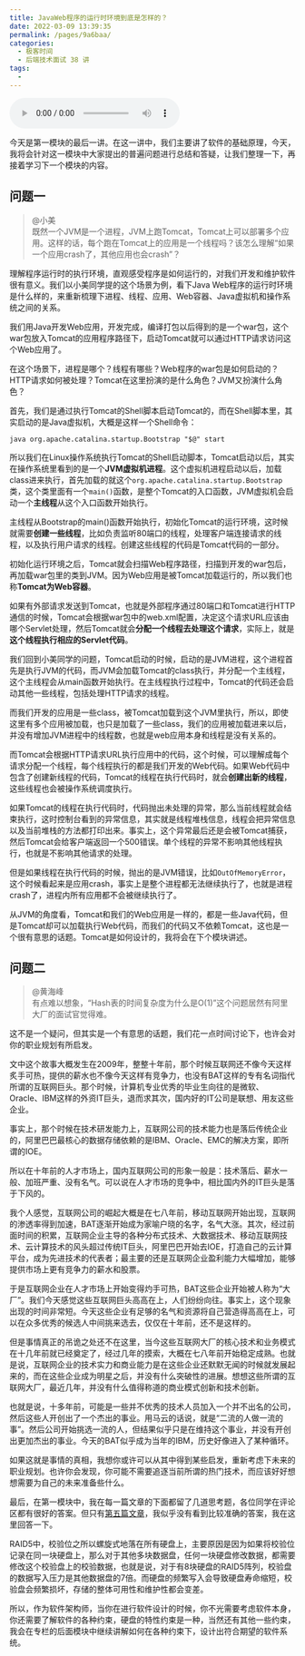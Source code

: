 ```yaml
---
title: JavaWeb程序的运行时环境到底是怎样的？
date: 2022-03-09 13:39:35
permalink: /pages/9a6baa/
categories:
  - 极客时间
  - 后端技术面试 38 讲
tags:
  - 
---
```

<audio title="答疑.JavaWeb程序的运行时环境到底是怎样的？" src="https://static001.geekbang.org/resource/audio/2b/12/2bd27ec7ec5b4a0f88201199c0f4ee12.mp3" controls="controls"></audio> 
<p>今天是第一模块的最后一讲。在这一讲中，我们主要讲了软件的基础原理，今天，我将会针对这一模块中大家提出的普遍问题进行总结和答疑，让我们整理一下，再接着学习下一个模块的内容。</p><h2>问题一</h2><blockquote>
<p><span class="orange">@小美</span><br>
既然一个JVM是一个进程，JVM上跑Tomcat，Tomcat上可以部署多个应用。这样的话，每个跑在Tomcat上的应用是一个线程吗？该怎么理解“如果一个应用crash了，其他应用也会crash”？</p>
</blockquote><p>理解程序运行时的执行环境，直观感受程序是如何运行的，对我们开发和维护软件很有意义。我们以小美同学提的这个场景为例，看下Java Web程序的运行时环境是什么样的，来重新梳理下进程、线程、应用、Web容器、Java虚拟机和操作系统之间的关系。</p><p>我们用Java开发Web应用，开发完成，编译打包以后得到的是一个war包，这个war包放入Tomcat的应用程序路径下，启动Tomcat就可以通过HTTP请求访问这个Web应用了。</p><p>在这个场景下，进程是哪个？线程有哪些？Web程序的war包是如何启动的？HTTP请求如何被处理？Tomcat在这里扮演的是什么角色？JVM又扮演什么角色？</p><p>首先，我们是通过执行Tomcat的Shell脚本启动Tomcat的，而在Shell脚本里，其实启动的是Java虚拟机，大概是这样一个Shell命令：</p><!-- [[[read_end]]] --><pre><code>java org.apache.catalina.startup.Bootstrap &quot;$@&quot; start 
</code></pre><p>所以我们在Linux操作系统执行Tomcat的Shell启动脚本，Tomcat启动以后，其实在操作系统里看到的是一个<strong>JVM虚拟机进程</strong>。这个虚拟机进程启动以后，加载class进来执行，首先加载的就这个<code>org.apache.catalina.startup.Bootstrap</code>类，这个类里面有一个<code>main()</code>函数，是整个Tomcat的入口函数，JVM虚拟机会启动一个<strong>主线程</strong>从这个入口函数开始执行。</p><p>主线程从Bootstrap的main()函数开始执行，初始化Tomcat的运行环境，这时候就需要<strong>创建一些线程</strong>，比如负责监听80端口的线程，处理客户端连接请求的线程，以及执行用户请求的线程。创建这些线程的代码是Tomcat代码的一部分。</p><p>初始化运行环境之后，Tomcat就会扫描Web程序路径，扫描到开发的war包后，再加载war包里的类到JVM。因为Web应用是被Tomcat加载运行的，所以我们也称<strong>Tomcat为Web容器</strong>。</p><p>如果有外部请求发送到Tomcat，也就是外部程序通过80端口和Tomcat进行HTTP通信的时候，Tomcat会根据war包中的web.xml配置，决定这个请求URL应该由哪个Servlet处理，然后Tomcat就会<strong>分配一个线程去处理这个请求</strong>，实际上，就是<strong>这个线程执行相应的Servlet代码</strong>。</p><p>我们回到小美同学的问题，Tomcat启动的时候，启动的是JVM进程，这个进程首先是执行JVM的代码，而JVM会加载Tomcat的class执行，并分配一个主线程，这个主线程会从main函数开始执行。在主线程执行过程中，Tomcat的代码还会启动其他一些线程，包括处理HTTP请求的线程。</p><p>而我们开发的应用是一些class，被Tomcat加载到这个JVM里执行，所以，即使这里有多个应用被加载，也只是加载了一些class，我们的应用被加载进来以后，并没有增加JVM进程中的线程数，也就是web应用本身和线程是没有关系的。</p><p>而Tomcat会根据HTTP请求URL执行应用中的代码，这个时候，可以理解成每个请求分配一个线程，每个线程执行的都是我们开发的Web代码。如果Web代码中包含了创建新线程的代码，Tomcat的线程在执行代码时，就会<strong>创建出新的线程</strong>，这些线程也会被操作系统调度执行。</p><p>如果Tomcat的线程在执行代码时，代码抛出未处理的异常，那么当前线程就会结束执行，这时控制台看到的异常信息，其实就是线程堆栈信息，线程会把异常信息以及当前堆栈的方法都打印出来。事实上，这个异常最后还是会被Tomcat捕获，然后Tomcat会给客户端返回一个500错误。单个线程的异常不影响其他线程执行，也就是不影响其他请求的处理。</p><p>但是如果线程在执行代码的时候，抛出的是JVM错误，比如<code>OutOfMemoryError</code>，这个时候看起来是应用crash，事实上是整个进程都无法继续执行了，也就是进程crash了，进程内所有应用都不会被继续执行了。</p><p>从JVM的角度看，Tomcat和我们的Web应用是一样的，都是一些Java代码，但是Tomcat却可以加载执行Web代码，而我们的代码又不依赖Tomcat，这也是一个很有意思的话题。Tomcat是如何设计的，我将会在下个模块讲述。</p><h2>问题二</h2><blockquote>
<p>@黄海峰<br>
有点难以想象，“Hash表的时间复杂度为什么是O(1)”这个问题居然有阿里大厂的面试官觉得难。</p>
</blockquote><p>这不是一个疑问，但其实是一个有意思的话题，我们花一点时间讨论下，也许会对你的职业规划有所启发。</p><p>文中这个故事大概发生在2009年，整整十年前，那个时候互联网还不像今天这样炙手可热，提供的薪水也不像今天这样有竞争力，也没有BAT这样的专有名词指代所谓的互联网巨头。那个时候，计算机专业优秀的毕业生向往的是微软、Oracle、IBM这样的外资IT巨头，退而求其次，国内好的IT公司是联想、用友这些企业。</p><p>事实上，那个时候在技术研发能力上，互联网公司的技术能力也是落后传统企业的，阿里巴巴最核心的数据存储依赖的是IBM、Oracle、EMC的解决方案，即所谓的IOE。</p><p>所以在十年前的人才市场上，国内互联网公司的形象一般是：技术落后、薪水一般、加班严重、没有名气。可以说在人才市场的竞争中，相比国内外的IT巨头是落于下风的。</p><p>我个人感觉，互联网公司的崛起大概是在七八年前，移动互联网开始出现，互联网的渗透率得到加速，BAT逐渐开始成为家喻户晓的名字，名气大涨。其次，经过前面时间的积累，互联网企业主导的各种分布式技术、大数据技术、移动互联网技术、云计算技术的风头超过传统IT巨头，阿里巴巴开始去IOE，打造自己的云计算平台，成为先进技术的代表者；最主要的还是互联网企业盈利能力大幅增加，能够提供市场上更有竞争力的薪水和股票。</p><p>于是互联网企业在人才市场上开始变得灼手可热，BAT这些企业开始被人称为“大厂”。我们今天感觉这些互联网巨头高高在上，人们纷纷向往。事实上，这个现象出现的时间非常短。今天这些企业有足够的名气和资源将自己营造得高高在上，可以在众多优秀的候选人中间挑来选去，仅仅在十年前，还不是这样的。</p><p>但是事情真正的吊诡之处还不在这里，当今这些互联网大厂的核心技术和业务模式在十几年前就已经奠定了，经过几年的摸索，大概在七八年前开始稳定成熟。也就是说，互联网企业的技术实力和商业能力是在这些企业还默默无闻的时候就发展起来的，而在这些企业成为明星之后，并没有什么突破性的进展。想想这些所谓的互联网大厂，最近几年，并没有什么值得称道的商业模式创新和技术创新。</p><p>也就是说，十多年前，可能是一些并不优秀的技术人员加入一个并不出名的公司，然后这些人开创出了一个杰出的事业。用马云的话说，就是“二流的人做一流的事”。然后公司开始挑选一流的人，但结果似乎只是在维持这个事业，并没有开创出更加杰出的事业。今天的BAT似乎成为当年的IBM，历史好像进入了某种循环。</p><p>如果这就是事情的真相，我想你或许可以从其中得到某些启发，重新考虑下未来的职业规划。也许你会发现，你可能不需要追逐当前所谓的热门技术，而应该好好想想需要为自己的未来准备些什么。</p><p>最后，在第一模块中，我在每一篇文章的下面都留了几道思考题，各位同学在评论区都有很好的答案。但只有<a href="https://time.geekbang.org/column/article/169533">第五篇文章</a>，我似乎没有看到比较准确的答案，我在这里回答一下。</p><p>RAID5中，校验位之所以螺旋式地落在所有硬盘上，主要原因是因为如果将校验位记录在同一块硬盘上，那么对于其他多块数据盘，任何一块硬盘修改数据，都需要修改这个校验盘上的校验数据，也就是说，对于有8块硬盘的RAID5阵列，校验盘的数据写入压力是其他数据盘的7倍。而硬盘的频繁写入会导致硬盘寿命缩短，校验盘会频繁损坏，存储的整体可用性和维护性都会变差。</p><p>所以，作为软件架构师，当你在进行软件设计的时候，你不光需要考虑软件本身，你还需要了解软件的各种约束，硬盘的特性约束是一种，当然还有其他一些约束，我会在专栏的后面模块中继续讲解如何在各种约束下，设计出符合期望的软件系统。</p>